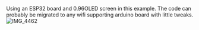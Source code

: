 Using an ESP32 board and 0.96OLED screen in this example. The code can probably be migrated to any wifi supporting arduino board with little tweaks.
![IMG_4462](https://github.com/user-attachments/assets/83aa3b98-0228-447b-8163-037edc702a0d)
